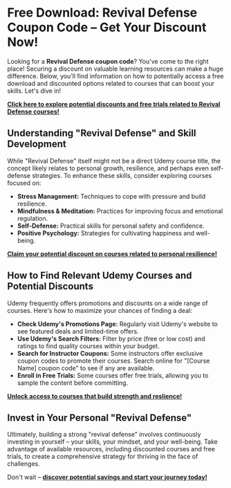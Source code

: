 # Free Download: Revival Defense Coupon Code – Get Your Discount Now!

Looking for a **Revival Defense coupon code**? You've come to the right place! Securing a discount on valuable learning resources can make a huge difference. Below, you'll find information on how to potentially access a free download and discounted options related to courses that can boost your skills. Let's dive in!

[**Click here to explore potential discounts and free trials related to Revival Defense courses!**](https://udemywork.com/revival-defense-coupon-code)

## Understanding "Revival Defense" and Skill Development

While "Revival Defense" itself might not be a direct Udemy course title, the concept likely relates to personal growth, resilience, and perhaps even self-defense strategies. To enhance these skills, consider exploring courses focused on:

*   **Stress Management:** Techniques to cope with pressure and build resilience.
*   **Mindfulness & Meditation:** Practices for improving focus and emotional regulation.
*   **Self-Defense:** Practical skills for personal safety and confidence.
*   **Positive Psychology:** Strategies for cultivating happiness and well-being.

[**Claim your potential discount on courses related to personal resilience!**](https://udemywork.com/revival-defense-coupon-code)

## How to Find Relevant Udemy Courses and Potential Discounts

Udemy frequently offers promotions and discounts on a wide range of courses. Here's how to maximize your chances of finding a deal:

*   **Check Udemy's Promotions Page:** Regularly visit Udemy's website to see featured deals and limited-time offers.
*   **Use Udemy's Search Filters:** Filter by price (free or low cost) and ratings to find quality courses within your budget.
*   **Search for Instructor Coupons:** Some instructors offer exclusive coupon codes to promote their courses. Search online for "[Course Name] coupon code" to see if any are available.
*   **Enroll in Free Trials:** Some courses offer free trials, allowing you to sample the content before committing.

[**Unlock access to courses that build strength and reslience!**](https://udemywork.com/revival-defense-coupon-code)

## Invest in Your Personal "Revival Defense"

Ultimately, building a strong "revival defense" involves continuously investing in yourself – your skills, your mindset, and your well-being. Take advantage of available resources, including discounted courses and free trials, to create a comprehensive strategy for thriving in the face of challenges.

Don't wait – **[discover potential savings and start your journey today!](https://udemywork.com/revival-defense-coupon-code)**
